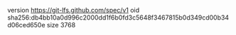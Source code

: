 version https://git-lfs.github.com/spec/v1
oid sha256:db4bb10a0d996c2000dd1f6b0fd3c5648f3467815b0d349cd00b34d06ced650e
size 3768
